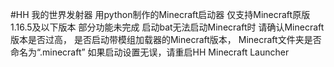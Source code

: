 #HH 我的世界发射器
用python制作的Minecraft启动器
仅支持Minecraft原版1.16.5及以下版本
部分功能未完成
启动bat无法启动Minecraft时
请确认Minecraft版本是否过高，
是否启动带模组加载器的Minecraft版本，
Minecraft文件夹是否命名为“.minecraft”
如果启动设置无误，请重启HH Minecraft Launcher

